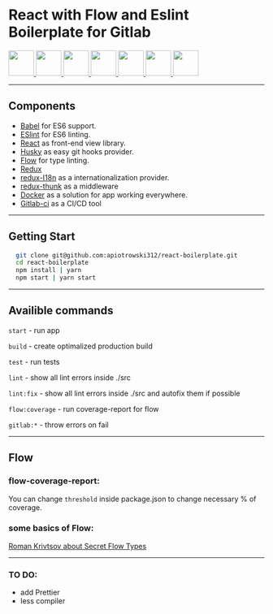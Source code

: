 # React with Flow and Eslint Boilerplate for Gitlab


<a href="https://reactjs.org" target="_blank">
  <img src="https://cdn.worldvectorlogo.com/logos/react.svg" height="50" />
</a>
<a href="http://eslint.org" target="_blank">
  <img src="https://cdn.worldvectorlogo.com/logos/eslint.svg" height="50" />
</a>
<a href="https://babeljs.io" target="_blank">
  <img src="https://raw.githubusercontent.com/babel/logo/master/babel.png"
  height="50" />
</a>
<a href="https://flow.org/en/" target="_blank">
  <img src="https://cdn.worldvectorlogo.com/logos/flow.svg" height="50" />
</a>
<a href="https://www.docker.com" target="_blank">
  <img src="https://cdn.worldvectorlogo.com/logos/docker.svg" height="50" />
</a>
<a href="https://redux.js.org" target="_blank">
  <img src="https://cdn.worldvectorlogo.com/logos/redux.svg" height="50" />
</a>
<a href="https://about.gitlab.com/features/gitlab-ci-cd/" target="_blank">
  <img src="https://cdn.worldvectorlogo.com/logos/gitlab.svg" height="50" />
</a>

***

## Components

- [Babel](https://babeljs.io) for ES6 support.
- [ESlint](http://eslint.org) for ES6 linting.
- [React](https://reactjs.org) as front-end view library.
- [Husky](https://github.com/typicode/husky) as easy git hooks provider.
- [Flow](https://flow.org/en/) for type linting.
- [Redux](https://redux.js.org)
- [redux-I18n](https://github.com/APSL/redux-i18n) as a internationalization provider.
- [redux-thunk](https://github.com/reduxjs/redux-thunk) as a middleware
- [Docker](https://www.docker.com) as a solution for app working everywhere.
- [Gitlab-ci](https://about.gitlab.com/features/gitlab-ci-cd/) as a CI/CD tool

***

## Getting Start

```bash
  git clone git@github.com:apiotrowski312/react-boilerplate.git
  cd react-boilerplate
  npm install | yarn
  npm start | yarn start
```

***

## Availible commands

`start` - run app

`build` - create optimalized production build

`test` - run tests

`lint` - show all lint errors inside ./src

`lint:fix` - show all lint errors inside ./src and autofix them if possible

`flow:coverage` - run coverage-report for flow

`gitlab:*` - throw errors on fail

***

## Flow

### flow-coverage-report:

You can change `threshold` inside package.json to change necessary % of coverage.

### some basics of Flow:
[Roman Krivtsov about Secret Flow Types](https://medium.com/netscape/secret-flow-types-86b2ebb30951)

***

### TO DO:

* add Prettier
* less compiler


